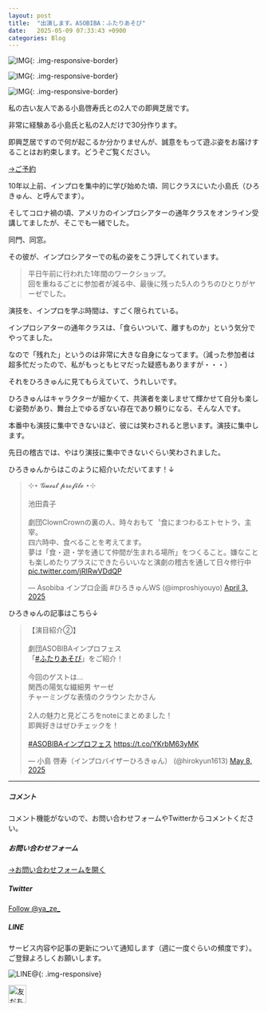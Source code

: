 ```yaml
---
layout: post
title:  "出演します。ASOBIBA：ふたりあそび"
date:   2025-05-09 07:33:43 +0900
categories: Blog
---
```



![IMG]({{site.baseurl}}/img/2025/20250509_01.jpg){: .img-responsive-border}

![IMG]({{site.baseurl}}/img/2025/20250509_02.jpg){: .img-responsive-border}

![IMG]({{site.baseurl}}/img/2025/20250509_03.jpg){: .img-responsive-border}

私の古い友人である小島啓寿氏との2人での即興芝居です。

非常に経験ある小島氏と私の2人だけで30分作ります。

即興芝居ですので何が起こるか分かりませんが、誠意をもって遊ぶ姿をお届けすることはお約束します。どうぞご覧ください。

[→ご予約](https://docs.google.com/forms/d/e/1FAIpQLSes30Gy88xa9XDakRuD12IbmiMMsB3w_eDGke3FVUTFbBSG0w/viewform)

10年以上前、インプロを集中的に学び始めた頃、同じクラスにいた小島氏（ひろきゅん、と呼んでます）。

そしてコロナ禍の頃、アメリカのインプロシアターの通年クラスをオンライン受講してましたが、そこでも一緒でした。

同門、同窓。

その彼が、インプロシアターでの私の姿をこう評してくれています。

> 平日午前に行われた1年間のワークショップ。  
> 回を重ねるごとに参加者が減る中、最後に残った5人のうちのひとりがヤーゼでした。

演技を、インプロを学ぶ時間は、すごく限られている。

インプロシアターの通年クラスは、「食らいついて、離すものか」という気分でやってました。

なので「残れた」というのは非常に大きな自身になってます。（減った参加者は超多忙だったので、私がもっともヒマだった疑惑もありますが・・・）

それをひろきゅんに見てもらえていて、うれしいです。

ひろきゅんはキャラクターが細かくて、共演者を楽しませて輝かせて自分も楽しむ姿勢があり、舞台上でゆるぎない存在であり頼りになる、そんな人です。

本番中も演技に集中できないほど、彼には笑わされると思います。演技に集中します。

先日の稽古では、やはり演技に集中できないぐらい笑わされました。

ひろきゅんからはこのように紹介いただいてます！↓

<blockquote class="twitter-tweet"><p lang="ja" dir="ltr">⊹⋆ 𝓖𝓾𝓮𝓼𝓽 𝓹𝓻𝓸𝓯𝓲𝓵𝓮 ⋆⊹<br><br>池田貴子<br><br>劇団ClownCrownの裏の人、時々おもて〝食にまつわるエトセトラ〟主宰。<br>四六時中、食べることを考えてます。<br>夢は「食・遊・学を通じて仲間が生まれる場所」をつくること。嫌なことも楽しめたりプラスにできたらいいなと演劇の稽古を通して日々修行中 <a href="https://t.co/jRIRwVDdQP">pic.twitter.com/jRIRwVDdQP</a></p>&mdash; Asobiba インプロ企画 #ひろきゅんWS (@improshiyouyo) <a href="https://twitter.com/improshiyouyo/status/1907753181150642642?ref_src=twsrc%5Etfw">April 3, 2025</a></blockquote> <script async src="https://platform.twitter.com/widgets.js" charset="utf-8"></script>

ひろきゅんの記事はこちら↓

<blockquote class="twitter-tweet"><p lang="ja" dir="ltr">【演目紹介②】<br><br>劇団ASOBIBAインプロフェス<br>「<a href="https://twitter.com/hashtag/%E3%81%B5%E3%81%9F%E3%82%8A%E3%81%82%E3%81%9D%E3%81%B3?src=hash&amp;ref_src=twsrc%5Etfw">#ふたりあそび</a>」をご紹介！<br><br>今回のゲストは…<br>関西の陽気な繊細男 ヤーゼ<br>チャーミングな表情のクラウン たかさん<br><br>2人の魅力と見どころをnoteにまとめました！<br>即興好きはぜひチェックを！<br><br> <a href="https://twitter.com/hashtag/ASOBIBA%E3%82%A4%E3%83%B3%E3%83%97%E3%83%AD%E3%83%95%E3%82%A7%E3%82%B9?src=hash&amp;ref_src=twsrc%5Etfw">#ASOBIBAインプロフェス</a> <a href="https://t.co/YKrbM63yMK">https://t.co/YKrbM63yMK</a></p>&mdash; 小島 啓寿（インプロバイザーひろきゅん） (@hirokyun1613) <a href="https://twitter.com/hirokyun1613/status/1920487081383755818?ref_src=twsrc%5Etfw">May 8, 2025</a></blockquote> <script async src="https://platform.twitter.com/widgets.js" charset="utf-8"></script>



---
##### コメント
コメント機能がないので、お問い合わせフォームやTwitterからコメントください。

##### お問い合わせフォーム
[→お問い合わせフォームを開く]({{site.baseurl}}/docs/contact/)

##### Twitter

<a href="https://twitter.com/ya_ze_?ref_src=twsrc%5Etfw" class="twitter-follow-button" data-show-count="false">Follow @ya_ze_</a><script async src="https://platform.twitter.com/widgets.js" charset="utf-8"></script>


##### LINE

サービス内容や記事の更新について通知します（週に一度ぐらいの頻度です）。
ご登録よろしくお願いします。

![LINE@]({{site.baseurl}}/img/lineat.png){: .img-responsive}

<a href="https://line.me/R/ti/p/%40tqt3140x"><img height="36" border="0" alt="友だち追加" src="https://scdn.line-apps.com/n/line_add_friends/btn/ja.png"></a>
